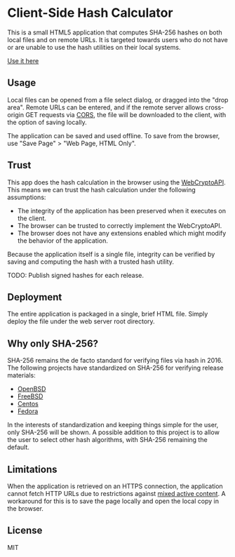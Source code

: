 # Client-Side Hash Calculator

This is a small HTML5 application that computes SHA-256 hashes on both local
files and on remote URLs. It is targeted towards users who do not have or are
unable to use the hash utilities on their local systems.

[Use it here](https://sprin.github.io/client-side-hash-calculator/)

## Usage

Local files can be opened from a file select dialog, or dragged into the "drop
area". Remote URLs can be entered, and if the remote server allows cross-origin
GET requests via
[CORS](https://developer.mozilla.org/en-US/docs/Web/HTTP/Access_control_CORS),
the file will be downloaded to the client, with the option of saving locally.

The application can be saved and used offline. To save from the browser, use
"Save Page" > "Web Page, HTML Only".

## Trust

This app does the hash calculation in the browser using the
[WebCryptoAPI](https://developer.mozilla.org/en-US/docs/Web/API/SubtleCrypto/digest).
This means we can trust the hash calculation under the following assumptions:

 - The integrity of the application has been preserved when it executes on the
   client.
 - The browser can be trusted to correctly implement the WebCryptoAPI.
 - The browser does not have any extensions enabled which might modify the
   behavior of the application.

Because the application itself is a single file, integrity can be verified
by saving and computing the hash with a trusted hash utility.

TODO: Publish signed hashes for each release.

## Deployment

The entire application is packaged in a single, brief HTML file. Simply deploy
the file under the web server root directory.

## Why only SHA-256?

SHA-256 remains the de facto standard for verifying files via hash in 2016.
The following projects have standardized on SHA-256 for verifying release
materials:

 - [OpenBSD](http://man.openbsd.org/signify)
 - [FreeBSD](https://www.freebsd.org/releases/10.2R/signatures.html)
 - [Centos](http://mirror.centos.org/centos/7/isos/x86_64/sha256sum.txt)
 - [Fedora](https://getfedora.org/verify)

In the interests of standardization and keeping things simple for the user,
only SHA-256 will be shown. A possible addition to this project is to allow
the user to select other hash algorithms, with SHA-256 remaining the default.

## Limitations

When the application is retrieved on an HTTPS connection, the application
cannot fetch HTTP URLs due to restrictions against [mixed active
content](https://developer.mozilla.org/en-US/docs/Security/Mixed_content#Mixed_active_content]).
A workaround for this is to save the page locally and open the local copy in
the browser.


## License

MIT
